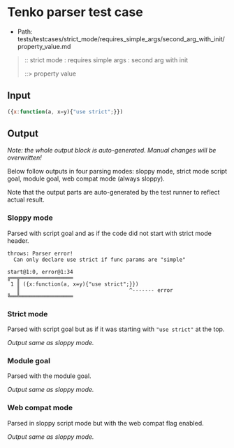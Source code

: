 # Tenko parser test case

- Path: tests/testcases/strict_mode/requires_simple_args/second_arg_with_init/property_value.md

> :: strict mode : requires simple args : second arg with init
>
> ::> property value

## Input


`````js
({x:function(a, x=y){"use strict";}})
`````

## Output

_Note: the whole output block is auto-generated. Manual changes will be overwritten!_

Below follow outputs in four parsing modes: sloppy mode, strict mode script goal, module goal, web compat mode (always sloppy).

Note that the output parts are auto-generated by the test runner to reflect actual result.

### Sloppy mode

Parsed with script goal and as if the code did not start with strict mode header.

`````
throws: Parser error!
  Can only declare use strict if func params are "simple"

start@1:0, error@1:34
╔══╦═════════════════
 1 ║ ({x:function(a, x=y){"use strict";}})
   ║                                   ^------- error
╚══╩═════════════════

`````

### Strict mode

Parsed with script goal but as if it was starting with `"use strict"` at the top.

_Output same as sloppy mode._

### Module goal

Parsed with the module goal.

_Output same as sloppy mode._

### Web compat mode

Parsed in sloppy script mode but with the web compat flag enabled.

_Output same as sloppy mode._
